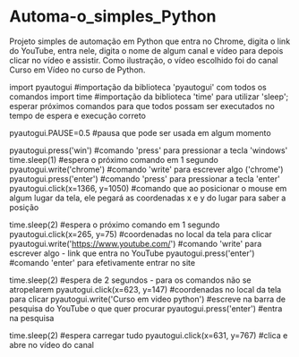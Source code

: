 # Automa-o_simples_Python
Projeto simples de automação em Python que entra no Chrome, digita o link do YouTube, entra nele, digita o nome de algum canal e vídeo para depois clicar no vídeo e assistir. Como ilustração, o vídeo escolhido foi do canal Curso em Vídeo no curso de Python.


import pyautogui     #importação da biblioteca 'pyautogui' com todos os comandos
import time          #importação da biblioteca 'time' para utilizar 'sleep'; esperar próximos comandos para que todos possam ser executados no tempo de espera e execução correto

pyautogui.PAUSE=0.5       #pausa que pode ser usada em algum momento

pyautogui.press('win')          #comando 'press' para pressionar a tecla 'windows'
time.sleep(1)                   #espera o próximo comando em 1 segundo
pyautogui.write('chrome')       #comando 'write' para escrever algo ('chrome')
pyautogui.press('enter')        #comando 'press' para pressionar a tecla 'enter'
pyautogui.click(x=1366, y=1050)    #comando que ao posicionar o mouse em algum lugar da tela, ele pegará as coordenadas x e y do lugar para saber a posição

time.sleep(2)                                     #espera o próximo comando em 1 segundo
pyautogui.click(x=265, y=75)                      #coordenadas no local da tela para clicar
pyautogui.write('https://www.youtube.com/')       #comando 'write' para escrever algo - link que entra no YouTube
pyautogui.press('enter')                          #comando 'enter' para efetivamente entrar no site

time.sleep(2)                                     #espera de 2 segundos - para os comandos não se atropelarem
pyautogui.click(x=623, y=147)                     #coordenadas no local da tela para clicar
pyautogui.write('Curso em video python')          #escreve na barra de pesquisa do YouTube o que quer procurar
pyautogui.press('enter')                          #entra na pesquisa

time.sleep(2)                                     #espera carregar tudo
pyautogui.click(x=631, y=767)                     #clica e abre no vídeo do canal
